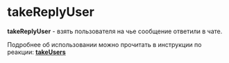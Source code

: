 # takeReplyUser
**takeReplyUser** - взять пользователя на чье сообщение ответили в чате.

Подробнее об использовании можно прочитать в инструкции по реакции: [**takeUsers**](/docs-test/reactions/takeusers)





